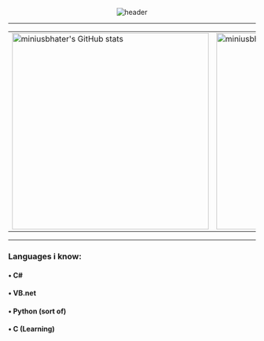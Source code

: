 <!-- Profile README for miniusbhater -->

<p align="center">
  <img src="https://capsule-render.vercel.app/api?type=rounded&height=300&color=gradient&text=Hey!%20i'm%20miniusbhater&reversal=false&animation=twinkling&fontAlignY=50" alt="header"/>
</p>

------

<table align="center">
  <tr>
    <td>
      <img src="https://github-readme-stats.vercel.app/api?username=miniusbhater&show_icons=true&theme=radical&width=400&cache_seconds=1800&v3" alt="miniusbhater's GitHub stats" width="400"/>
    </td>
    <td>
      <img src="https://github-readme-stats.vercel.app/api/top-langs/?username=miniusbhater&layout=compact&theme=radical&cache_seconds=1800&v3" alt="miniusbhater's most used languages" width="400"/>
    </td>
  </tr>
</table>

------

### Languages i know:

#### • C#
#### • VB.net
#### • Python (sort of)
#### • C (Learning)


